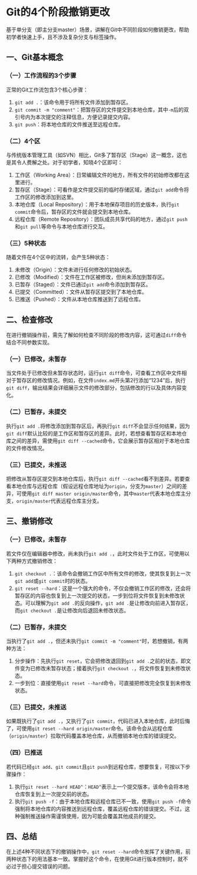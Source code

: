 # Git的4个阶段撤销更改
基于单分支（即主分支master）场景，讲解在Git中不同阶段如何撤销更改，帮助初学者快速上手，且不涉及复杂分支与标签操作。

## 一、Git基本概念
### （一）工作流程的3个步骤
正常的Git工作流包含3个核心步骤：
1. `git add .`：该命令用于将所有文件添加到暂存区。
2. `git commit -m "comment"`：把暂存区的文件提交到本地仓库，其中`-m`后的双引号内为本次提交的注释信息，方便记录提交内容。
3. `git push`：将本地仓库的文件推送至远程仓库。

### （二）4个区
与传统版本管理工具（如SVN）相比，Git多了暂存区（Stage）这一概念，这也是其令人费解之处。对于初学者，知晓4个区即可：
1. 工作区（Working Area）：日常编辑文件的地方，所有文件的初始修改都在这里进行。
2. 暂存区（Stage）：可看作是文件提交前的临时存储区域，通过`git add`命令将工作区的修改添加到这里。
3. 本地仓库（Local Repository）：用于本地保存项目的历史版本，执行`git commit`命令后，暂存区的文件就会提交到本地仓库。
4. 远程仓库（Remote Repository）：团队成员共享代码的地方，通过`git push`和`git pull`等命令与本地仓库进行交互。

### （三）5种状态
随着文件在4个区中的流转，会产生5种状态：
1. 未修改（Origin）：文件未进行任何修改的初始状态。
2. 已修改（Modified）：文件在工作区被修改，但尚未添加到暂存区。
3. 已暂存（Staged）：文件已通过`git add`命令添加到暂存区。
4. 已提交（Committed）：文件从暂存区提交到了本地仓库。
5. 已推送（Pushed）：文件从本地仓库推送到了远程仓库。

## 二、检查修改
在进行撤销操作前，需先了解如何检查不同阶段的修改内容，这可通过`diff`命令结合不同参数实现。
### （一）已修改，未暂存
当文件处于已修改但未暂存状态时，运行`git diff`命令，可查看工作区中文件相对于暂存区的修改情况。例如，在文件`index.md`开头第2行添加“1234”后，执行`git diff`，输出结果会详细展示文件的修改部分，包括修改的行以及具体内容变化。

### （二）已暂存，未提交
执行`git add .`将修改添加到暂存区后，再执行`git diff`不会显示任何结果，因为`git diff`默认比较的是工作区和暂存区的差异。此时，若想查看暂存区和本地仓库之间的差异，需使用`git diff --cached`命令，它会展示暂存区相对于本地仓库的文件修改情况。

### （三）已提交，未推送
把修改从暂存区提交到本地仓库后，执行`git diff --cached`看不到差异。若要查看本地仓库与远程仓库（假设远程仓库地址为`origin`，分支为`master`）之间的差异，可使用`git diff master origin/master`命令，其中`master`代表本地仓库主分支，`origin/master`代表远程仓库主分支。

## 三、撤销修改
### （一）已修改，未暂存
若文件仅在编辑器中修改，尚未执行`git add .`，此时文件处于工作区，可使用以下两种方式撤销修改：
1. `git checkout .`：该命令会撤销工作区中所有文件的修改，使其恢复到上一次`git add`或`git commit`时的状态。
2. `git reset --hard`：这是一个强大的命令，不仅会撤销工作区的修改，还会将暂存区的内容也恢复到上一次提交的状态，一步到位将文件恢复到未修改状态。可以理解为`git add .`的反向操作，`git add .`是让修改向前进入暂存区，而`git checkout .`是让修改向后退回未修改状态。

### （二）已暂存，未提交
当执行了`git add .`，但还未执行`git commit -m "comment"`时，若想撤销，有两种方法：
1. 分步操作：先执行`git reset`，它会把修改退回到`git add .`之前的状态，即文件变为已修改未暂存状态；接着执行`git checkout .`，将文件恢复到未修改状态。
2. 一步到位：直接使用`git reset --hard`命令，可直接把修改完全恢复到未修改状态。

### （三）已提交，未推送
如果既执行了`git add .`，又执行了`git commit`，代码已进入本地仓库，此时后悔了，可使用`git reset --hard origin/master`命令。该命令会从远程仓库（`origin/master`）拉取代码覆盖本地仓库，从而撤销本地仓库的错误提交。

### （四）已推送
若代码已经`git add`、`git commit`且`git push`到远程仓库，想要恢复，可按以下步骤操作：
1. 执行`git reset --hard HEAD^`：`HEAD^`表示上一个提交版本，该命令会将本地仓库恢复到上一次提交前的状态。
2. 执行`git push -f`：由于本地仓库和远程仓库已不一致，使用`git push -f`命令强制将本地仓库的内容推送到远程仓库，覆盖远程仓库的错误提交。不过，这种强制推送操作需谨慎使用，因为可能会覆盖其他成员的提交。

## 四、总结
在上述4种不同状态下的撤销操作中，`git reset --hard`命令发挥了关键作用，前两种状态下的用法基本一致。掌握好这个命令，在使用Git进行版本控制时，就不必过于担心提交错误的问题。 